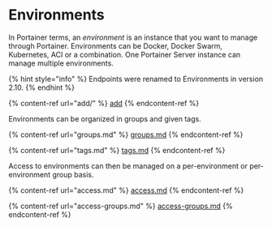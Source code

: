 # Environments

In Portainer terms, an _environment_ is an instance that you want to manage through Portainer. Environments can be Docker, Docker Swarm, Kubernetes, ACI or a combination. One Portainer Server instance can manage multiple environments.

{% hint style="info" %}
Endpoints were renamed to Environments in version 2.10.
{% endhint %}

{% content-ref url="add/" %}
[add](add/)
{% endcontent-ref %}

Environments can be organized in groups and given tags.

{% content-ref url="groups.md" %}
[groups.md](groups.md)
{% endcontent-ref %}

{% content-ref url="tags.md" %}
[tags.md](tags.md)
{% endcontent-ref %}

Access to environments can then be managed on a per-environment or per-environment group basis.

{% content-ref url="access.md" %}
[access.md](access.md)
{% endcontent-ref %}

{% content-ref url="access-groups.md" %}
[access-groups.md](access-groups.md)
{% endcontent-ref %}
